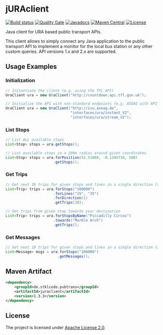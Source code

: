 # jURAclient 
[![Build status](https://travis-ci.org/stklcode/juraclient.svg?branch=master)](https://travis-ci.org/stklcode/juraclient)
[![Quality Gate](https://sonarcloud.io/api/project_badges/measure?project=de.stklcode.pubtrans%3Ajuraclient&metric=alert_status)](https://sonarcloud.io/dashboard?id=de.stklcode.pubtrans%3Ajuraclient) 
[![Javadocs](https://www.javadoc.io/badge/de.stklcode.pubtrans/juraclient.svg)](https://www.javadoc.io/doc/de.stklcode.pubtrans/juraclient)
[![Maven Central](https://img.shields.io/maven-central/v/de.stklcode.pubtrans/juraclient.svg)](https://search.maven.org/#search%7Cga%7C1%7Cg%3A%22de.stklcode.pubtrans%22%20AND%20a%3A%22juraclient%22)
[![License](https://img.shields.io/badge/license-Apache%202.0-blue.svg)](https://github.com/stklcode/juraclient/blob/master/LICENSE.txt)

Java client for URA based public transport APIs.

This client allows to simply connect any Java application to the public transport API to implement a monitor for the 
local bus station or any other custom queries. API versions 1.x and 2.x are supported.

## Usage Examples

### Initialization
```java
// Instantiate the client (e.g. using the TFL API)
UraClient ura = new UraClient("http://countdown.api.tfl.gov.uk");

// Initialize the API with non-standard endpoints (e.g. ASEAG with API V2)
UraClient ura = new UraClient("http://ivu.aseag.de", 
                              "interfaces/ura/instant_V2", 
                              "interfaces/ura/stream_V2");
```

### List Stops

```java
// List ALL available stops
List<Stop> stops = ura.getStops();

// List available stops in a 200m radius around given coordinates
List<Stop> stops = ura.forPosition(51.51009, -0.1345734, 200)
                      .getStops();

```

### Get Trips

```java
// Get next 10 trips for given stops and lines in a single direction (all filters optional)
List<Trip> trips = ura.forStops("100000")
                      .forLines("25", "35")
                      .forDirection(1)
                      .getTrips(10);

// Get trips from given stop towards your destination
List<Trip> trips = ura.forStopsByName("Piccadilly Circus")
                      .towards("Marble Arch")
                      .getTrips();
```

### Get Messages

```java
// Get next 10 trips for given stops and lines in a single direction (all filters optional)
List<Message> msgs = ura.forStops("100000")
                        .getMessages();
```

## Maven Artifact
```xml
<dependency>
    <groupId>de.stklcode.pubtrans</groupId>
    <artifactId>juraclient</artifactId>
    <version>1.3.3</version>
</dependency>
```

## License

The project is licensed under [Apache License 2.0](http://www.apache.org/licenses/LICENSE-2.0).
